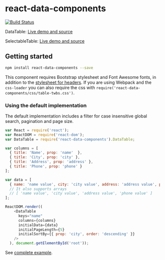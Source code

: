# react-data-components

[![Build Status](https://travis-ci.org/carlosrocha/react-data-components.svg?branch=master)](https://travis-ci.org/carlosrocha/react-data-components)

DataTable: [Live demo and source](https://jsfiddle.net/carlosrocha/xgde4uh0/)

SelectableTable: [Live demo and source](https://jsfiddle.net/carlosrocha/p9pouh1v/)

## Getting started

```sh
npm install react-data-components --save
```

This component requires Bootstrap stylesheet and Font Awesome fonts, in addition
to the [stylesheet for headers](css/table-twbs.css). If you are using Webpack
and the `css-loader` you can also require the css
with `require('react-data-components/css/table-twbs.css')`.

### Using the default implementation

The default implementation includes a filter for case insensitive global search,
pagination and page size.

```javascript
var React = require('react');
var ReactDOM = require('react-dom');
var DataTable = require('react-data-components').DataTable;

var columns = [
  { title: 'Name', prop: 'name'  },
  { title: 'City', prop: 'city' },
  { title: 'Address', prop: 'address' },
  { title: 'Phone', prop: 'phone' }
];

var data = [
  { name: 'name value', city: 'city value', address: 'address value', phone: 'phone value' }
  // It also supports arrays
  // [ 'name value', 'city value', 'address value', 'phone value' ]
];

ReactDOM.render((
    <DataTable
      keys="name"
      columns={columns}
      initialData={data}
      initialPageLength={5}
      initialSortBy={{ prop: 'city', order: 'descending' }}
    />
  ), document.getElementById('root'));
```

See [complete example](example/table/main.js).

